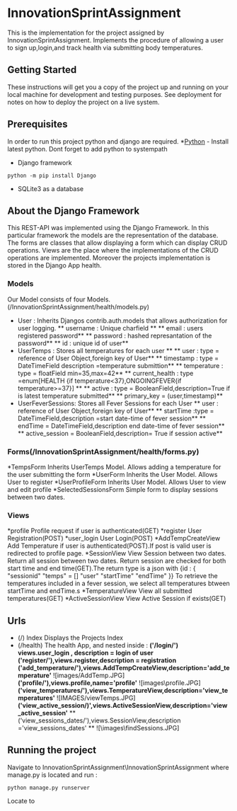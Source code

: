 # InnovationSprintAssignment
This is the implementation for the project assigned by InnovationSprintAssignment. Implements the procedure of allowing a user to sign up,login,and track health via submitting body temperatures. 

## Getting Started

These instructions will get you a copy of the project up and running on your local machine for development and testing purposes. See deployment for notes on how to deploy the project on a live system.

## Prerequisites

In order to run this project python and django are required.
*[Python](https://www.python.org/downloads/) - Install latest python. Dont forget to add python to systempath
* Django framework
```
python -m pip install Django
```
* SQLite3 as a database

## About the Django Framework
This REST-API was implemented using the Django Framework. In this particular framework the models are the representation of the database.
The forms are classes that allow displaying a form which can display CRUD operations.
Views are the place where the implementations of the CRUD operations are implemented.
Moreover the projects implementation is stored in the Django App health.
### Models
Our Model consists of four Models.(/InnovationSprintAssignment/health/models.py)
* User : Inherits Djangos contrib.auth.models that allows authorization for user logging.
	** username : Unique charfield **
	** email : users registered password**
	** password :  hashed represantation of the password**
	** id : unique id of user**
* UserTemps : Stores all temperatures for each user	**
	** user : type = reference of User Object,foreign key of User**
	** timestamp : type = DateTimeField description =temperature submittion**
	** temperature : type = floatField min=35,max=42**
	** current_health : type =enum[HEALTH {if temperature<37},ONGOINGFEVER{if temperature>=37}] **
	** active : type = BooleanField,description=True if is latest temperature submitted**
	** primary_key = (user,timestamp)**
* UserFeverSessions: Stores all Fever Sessions for each User
	** user : reference of User Object,foreign key of User**
	** startTime :type = DateTimeField,description =start date-time of fever session**
	** endTime = DateTimeField,description end date-time of fever session**
	** active_session = BooleanField,description= True if session active**
### Forms(/InnovationSprintAssignment/health/forms.py)
*TempsForm Inherits UserTemps Model. Allows adding a temperature for the user submitting the form
*UserForm Inherits the User Model. Allows User to register
*UserProfileForm Inherits User Model. Allows User to view and edit profile
*SelectedSessionsForm Simple form to display sessions between two dates.
### Views
*profile Profile request if user is authenticated(GET)
*register User Registration(POST) 
*user_login User Login(POST)
*AddTempCreateView Add Temperature if user is authenticated(POST).If post is valid user is redirected to profile page.
*SessionView View Session between two dates. Return all session between two dates. Return session are checked for both start time and end time(GET).The return type is a json with
{id : {
	"sessionid"
	"temps" = []
	"user" 
	"startTime"
	"endTime"
}}
To retrieve the temperatures included in a fever session, we select all temperatures btween startTime and endTime.s
*TemperatureView View all submitted temperatures(GET)
*ActiveSessionView View Active Session if exists(GET)
## Urls
* (/) Index Displays the Projects Index
* (/health) The health App, and nested inside : 
	**('/login/') views.user_login , description = login of user**
    **('register/'),views.register,description = registration**
    **('add_temperature/'),views.AddTempCreateView,description='add_temperature'**
    ![images/AddTemp.JPG]
    **('profile/'),views.profile,name='profile'**
    ![images\profile.JPG]
    **('view_temperatures/'),views.TemperatureView,description='view_temperatures'**
    ![IMAGES/viewTemps.JPG]
    **('view_active_session/)',views.ActiveSessionView,description='view_active_session'**
    **('view_sessions_dates/'),views.SessionView,description ='view_sessions_dates' **
    ![\images\findSessions.JPG]

## Running the project
Navigate to InnovationSprintAssignment\InnovationSprintAssignment where manage.py is located and run :
```
python manage.py runserver
```
Locate to 